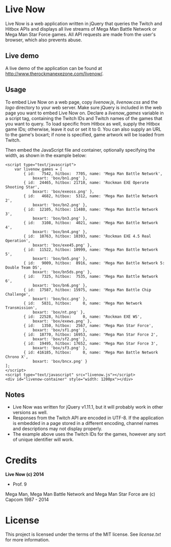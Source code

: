 Live Now
========

Live Now is a web application written in jQuery that queries the Twitch and Hitbox APIs and displays all live streams of Mega Man Battle Network or Mega Man Star Force games. All API requests are made from the user's browser, which also prevents abuse.

Live demo
---------
A live demo of the application can be found at http://www.therockmanexezone.com/livenow/.

Usage
-----
To embed Live Now on a web page, copy *livenow.js*, *livenow.css* and the *logo* directory to your web server. Make sure jQuery is included in the web page you want to embed Live Now on. Declare a *livenow_games* variable in a script tag, containing the Twitch IDs and Twitch names of the games that you want to query. To load specific from Hitbox as well, supply the Hitbox game IDs; otherwise, leave it out or set it to 0. You can also supply an URL to the game's boxart; if none is specified, game artwork will be loaded from Twitch.

Then embed the JavaScript file and container, optionally specifying the width, as shown in the example below:
```
<script type="text/javascript">
    var livenow_games = [
        { id:   7542, hitbox:  7705, name: 'Mega Man Battle Network',
            boxart: 'box/bn1.png' },
        { id:  24465, hitbox: 21710, name: 'Rockman EXE Operate Shooting Star',
            boxart: 'box/exeoss.png' },
        { id:   4682, hitbox:  5312, name: 'Mega Man Battle Network 2',
            boxart: 'box/bn2.png' },
        { id:  12105, hitbox: 11480, name: 'Mega Man Battle Network 3',
            boxart: 'box/bn3.png' },
        { id:   3108, hitbox:  4021, name: 'Mega Man Battle Network 4',
            boxart: 'box/bn4.png' },
        { id:  10763, hitbox: 10393, name: 'Rockman EXE 4.5 Real Operation',
            boxart: 'box/exe45.png' },
        { id:  11522, hitbox: 10999, name: 'Mega Man Battle Network 5',
            boxart: 'box/bn5.png' },
        { id:   9009, hitbox:  8916, name: 'Mega Man Battle Network 5: Double Team DS',
            boxart: 'box/bn5ds.png' },
        { id:   7325, hitbox:  7535, name: 'Mega Man Battle Network 6',
            boxart: 'box/bn6.png' },
        { id:  17587, hitbox: 15975, name: 'Mega Man Battle Chip Challenge',
            boxart: 'box/bcc.png' },
        { id:   5831, hitbox:     0, name: 'Mega Man Network Transmission',
            boxart: 'box/nt.png' },
        { id:  22528, hitbox:     0, name: 'Rockman EXE WS',
            boxart: 'box/exews.png' },
        { id:   1350, hitbox:  2567, name: 'Mega Man Star Force',
            boxart: 'box/sf1.png' },
        { id:  18770, hitbox: 16953, name: 'Mega Man Star Force 2',
            boxart: 'box/sf2.png' },
        { id:  19495, hitbox: 17652, name: 'Mega Man Star Force 3',
            boxart: 'box/sf3.png' },
        { id: 416185, hitbox:     0, name: 'Mega Man Battle Network Chrono X',
            boxart: 'box/bncx.png' }
];
</script>
<script type="text/javascript" src="livenow.js"></script>
<div id="livenow-container" style="width: 1200px"></div>
```

Notes
-----
* Live Now was written for jQuery v1.11.1, but it will probably work in other versions as well.
* Responses from the Twitch API are encoded in UTF-8. If the application is embedded in a page stored in a different encoding, channel names and descriptions may not display properly.
* The example above uses the Twitch IDs for the games, however any sort of unique identifier will work.

Credits
=======
**Live Now (c) 2014**
* Prof. 9

Mega Man, Mega Man Battle Network and Mega Man Star Force are (c) Capcom 1987 - 2014

License
=======
This project is licensed under the terms of the MIT license. See *license.txt* for more information.